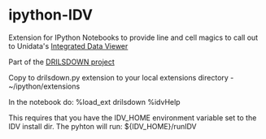 # ipython-IDV

Extension for IPython Notebooks to provide line and cell magics to call out to Unidata's [Integrated Data Viewer](https://github.com/Unidata/IDV)

Part of the [DRILSDOWN project](https://github.com/Unidata/drilsdown)

Copy to drilsdown.py extension to your local extensions directory -
~/ipython/extensions

In the notebook do:
%load_ext drilsdown
%idvHelp

This requires that you have the IDV_HOME environment variable set to the IDV install dir. The pyhton will run:
${IDV_HOME}/runIDV

